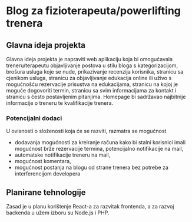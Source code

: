 # Blog za fizioterapeuta/powerlifting trenera


## Glavna ideja projekta 
Glavna ideja projekta je napraviti web aplikaciju koja bi omogućavala treneru/terapeutu objavljivanje postova u stilu bloga s kategorizacijom, brošura usluga koje se nude, prikazivanje recenzija korisnika, stranicu sa cjenikom usluga, stranicu za objavljivanje edukacija online ili uživo s mogućnošću rezervacije prisustva na edukacijama, stranicu na kojoj je moguće dogovoriti termin, stranicu sa svim informacijama za kontakt i stranicu s često postavljenim pitanjima. Homepage bi sadržavao najbitnije informacije o treneru te kvalifikacije trenera. 

### Potencijalni dodaci
U ovisnosti o složenosti koja će se razviti, razmatra se mogućnost 
* dodavanja mogućnosti za kreiranje računa kako bi stalni korisnici imali mogućnost brže rezervacije termina, potencijalno notifikacije na mail,
* automatske notifikacije treneru na mail,
* mogućnost komentara,
* mogućnost postanja na blogu od strane trenera bez potrebe za interferencijom developera

## Planirane tehnologije
 Zasad je u planu korištenje React-a za razvitak frontenda, a za razvoj backenda u užem izboru su Node.js i PHP.